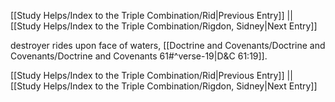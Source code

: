 [[Study Helps/Index to the Triple Combination/Rid|Previous Entry]]  ||  [[Study Helps/Index to the Triple Combination/Rigdon, Sidney|Next Entry]]

 destroyer rides upon face of waters, [[Doctrine and Covenants/Doctrine and Covenants/Doctrine and Covenants 61#^verse-19|D&C 61:19]].

[[Study Helps/Index to the Triple Combination/Rid|Previous Entry]]  ||  [[Study Helps/Index to the Triple Combination/Rigdon, Sidney|Next Entry]]